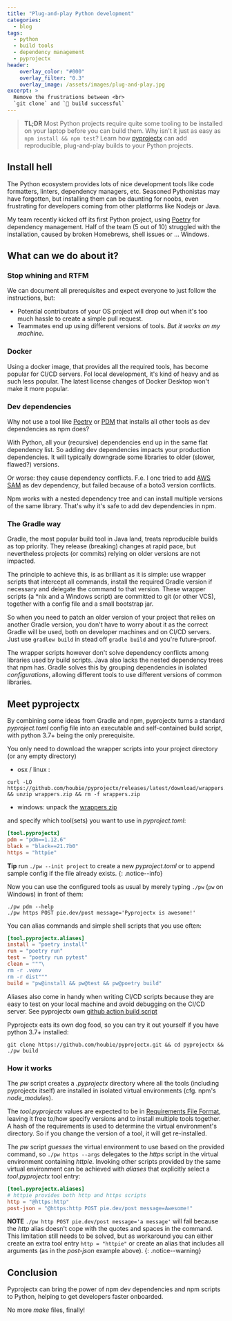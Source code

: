 ```yaml
---
title: "Plug-and-play Python development"
categories:
  - blog
tags:
  - python
  - build tools
  - dependency management
  - pyprojectx
header:
    overlay_color: "#000"
    overlay_filter: "0.3"
    overlay_image: /assets/images/plug-and-play.jpg
excerpt: >
  Remove the frustrations between <br>
  `git clone` and `🎉 build successful`
---
```

> **TL;DR**
> Most Python projects require quite some tooling to be installed on your laptop before you can build them. 
> Why isn't it just as easy as `npm install && npm test`?
> Learn how [pyprojectx](https://github.com/houbie/pyprojectx) can add reproducible, plug-and-play builds to your Python projects.

## Install hell
The Python ecosystem provides lots of nice development tools like code formatters, linters, dependency managers, etc.
Seasoned Pythonistas may have forgotten, but installing them can be daunting for noobs, even frustrating for developers
coming from other platforms like Nodejs or Java.

My team recently kicked off its first Python project, using [Poetry](https://python-poetry.org/) for dependency management. 
Half of the team (5 out of 10) struggled with the installation, caused by broken Homebrews, shell issues or ... Windows.

## What can we do about it?
### Stop whining and RTFM
We can document all prerequisites and expect everyone to just follow the instructions, but:
* Potential contributors of your OS project will drop out when it's too much hassle to create a simple pull request.
* Teammates end up using different versions of tools. _But it works on my machine._

### Docker
Using a docker image, that provides all the required tools, has become popular for CI/CD servers. Fol local development,
it's kind of heavy and as such less popular. The latest license changes of Docker Desktop won't make it more popular.

### Dev dependencies
Why not use a tool like [Poetry](https://python-poetry.org/) or [PDM](https://pdm.fming.dev/) that installs all other
tools as dev dependencies as npm does?

With Python, all your (recursive) dependencies end up in the same flat dependency list. So adding dev dependencies
impacts your production dependencies. It will typically downgrade some libraries to older (slower, flawed?) versions.

Or worse: they cause dependency conflicts. F.e. I onc tried to add [AWS SAM](https://docs.aws.amazon.com/serverless-application-model/index.html)
as dev dependency, but failed because of a boto3 version conflicts.

Npm works with a nested dependency tree and can install multiple versions of the same library. That's why it's safe
to add dev dependencies in npm.

### The Gradle way
Gradle, the most popular build tool in Java land, treats reproducible builds as top priority.
They release (breaking) changes at rapid pace, but nevertheless projects (or commits) relying on older versions are not impacted. 

The principle to achieve this, is as brilliant as it is simple: use wrapper scripts that intercept all commands, install
the required Gradle version if necessary and delegate the command to that version.
These wrapper scripts (a *nix and a Windows script) are committed to git (or other VCS), together with a config file
and a small bootstrap jar.

So when you need to patch an older version of your project that relies on another Gradle version, you don't have to worry
about it as the correct Gradle will be used, both on developer machines and on CI/CD servers. Just use `gradlew build`
in stead off `gradle build` and you're future-proof.

The wrapper scripts however don't solve dependency conflicts among libraries used by build scripts. Java also lacks the nested
dependency trees that npm has. Gradle solves this by grouping dependencies in isolated _configurations_,
allowing different tools to use different versions of common libraries.

## Meet pyprojectx
By combining some ideas from Gradle and npm, pyprojectx turns a standard _pyproject.toml_ config file into an
executable and self-contained build script, with python 3.7+ being the only prerequisite.

You only need to download the wrapper scripts into your project directory (or any empty directory)
* osx / linux :
```shell
curl -LO https://github.com/houbie/pyprojectx/releases/latest/download/wrappers.zip && unzip wrappers.zip && rm -f wrappers.zip
```
* windows: unpack the [wrappers zip](https://github.com/houbie/pyprojectx/releases/latest/download/wrappers.zip)

and specify which tool(sets) you want to use in  _pyproject.toml_:
```toml
[tool.pyprojectx]
pdm = "pdm==1.12.6"
black = "black==21.7b0"
https = "httpie"
```
**Tip** run `./pw --init project` to create a new _pyproject.toml_ or to append sample config if the file already exists.
{: .notice--info}

Now you can use the configured tools as usual by merely typing `./pw` (`pw` on Windows) in front of them:
```shell
./pw pdm --help
./pw https POST pie.dev/post message='Pyprojectx is awesome!'
```

You can alias commands and simple shell scripts that you use often:
```toml
[tool.pyprojectx.aliases]
install = "poetry install"
run = "poetry run"
test = "poetry run pytest"
clean = """\
rm -r .venv
rm -r dist"""
build = "pw@install && pw@test && pw@poetry build"
```

Aliases also come in handy when writing CI/CD scripts because they are easy to test on your local machine and avoid
debugging on the CI/CD server. See pyprojectx own [github action build script](https://github.com/houbie/pyprojectx/blob/main/.github/workflows/build.yml)

Pyprojectx eats its own dog food, so you can try it out yourself if you have python 3.7+ installed:
```shell
git clone https://github.com/houbie/pyprojectx.git && cd pyprojectx && ./pw build
```

### How it works
The _pw_ script creates a _.pyprojectx_ directory where all the tools (including pyprojectx itself) are installed
in isolated virtual environments (cfg. npm's _node_modules_).

The _tool.pyprojectx_ values are expected to be in [Requirements File Format](https://pip.pypa.io/en/stable/reference/requirements-file-format/),
leaving it free to/how specify versions and to install multiple tools together. A hash of the requirements is used
to determine the virtual environment's directory. So if you change the version of a tool, it will get re-installed.

The _pw_ script _guesses_ the virtual environment to use based on the provided command, so `./pw https --args` delegates
to the _https_ script in the virtual environment containing _httpie_.
Invoking other scripts provided by the same virtual environment can be achieved with _aliases_ that explicitly select
a _tool.pyprojectx_ tool entry:
```toml
[tool.pyprojectx.aliases]
# httpie provides both http and https scripts
http = "@https:http"
post-json = "@https:http POST pie.dev/post message=Awesome!"
```
**NOTE** `./pw http POST pie.dev/post message='a message'` will fail because the _http_ alias doesn't cope with the quotes and
spaces in the command. This limitation still needs to be solved, but as workaround you can either create an extra
tool entry `http = "httpie"` or create an alias that includes all arguments (as in the _post-json_ example above).
{: .notice--warning}

## Conclusion
Pyprojectx can bring the power of npm dev dependencies and npm scripts to Python, helping to get developers faster
onboarded.

No more _make_ files, finally!
